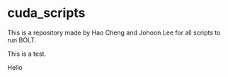# cuda_scripts

This is a repository made by Hao Cheng and Johoon Lee for all scripts to run BOLT.

This is a test. 

Hello
